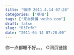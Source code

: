 ```yaml
---
title: "微博 2011.4.14 07:28"
categories: ["嘀咕"]
tags: ["来自微博 weibo.com"]
draft: false
slug: "R3FcfK"
date: "2011-04-14 07:28:00"
---
```


<p>你一点都睡不好。。。 O网页链接 ​​​​</p>
